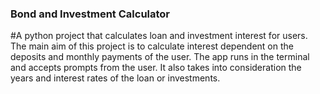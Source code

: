 ### Bond and Investment Calculator
#A python project that calculates loan and investment interest for users.
The main aim of this project is to calculate interest dependent on the deposits and monthly payments of the user.
The app runs in the terminal and accepts prompts from the user.
It also takes into consideration the years and interest rates of the loan or investments.
